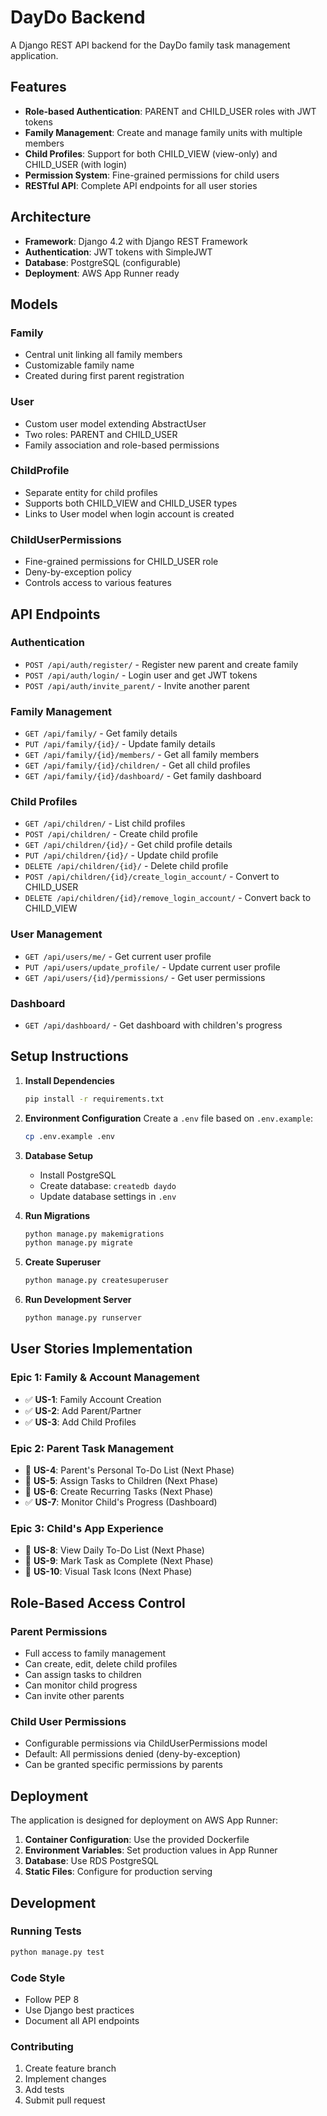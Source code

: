 # DayDo Backend

A Django REST API backend for the DayDo family task management application.

## Features

- **Role-based Authentication**: PARENT and CHILD_USER roles with JWT tokens
- **Family Management**: Create and manage family units with multiple members
- **Child Profiles**: Support for both CHILD_VIEW (view-only) and CHILD_USER (with login)
- **Permission System**: Fine-grained permissions for child users
- **RESTful API**: Complete API endpoints for all user stories

## Architecture

- **Framework**: Django 4.2 with Django REST Framework
- **Authentication**: JWT tokens with SimpleJWT
- **Database**: PostgreSQL (configurable)
- **Deployment**: AWS App Runner ready

## Models

### Family
- Central unit linking all family members
- Customizable family name
- Created during first parent registration

### User
- Custom user model extending AbstractUser
- Two roles: PARENT and CHILD_USER
- Family association and role-based permissions

### ChildProfile
- Separate entity for child profiles
- Supports both CHILD_VIEW and CHILD_USER types
- Links to User model when login account is created

### ChildUserPermissions
- Fine-grained permissions for CHILD_USER role
- Deny-by-exception policy
- Controls access to various features

## API Endpoints

### Authentication
- `POST /api/auth/register/` - Register new parent and create family
- `POST /api/auth/login/` - Login user and get JWT tokens
- `POST /api/auth/invite_parent/` - Invite another parent

### Family Management
- `GET /api/family/` - Get family details
- `PUT /api/family/{id}/` - Update family details
- `GET /api/family/{id}/members/` - Get all family members
- `GET /api/family/{id}/children/` - Get all child profiles
- `GET /api/family/{id}/dashboard/` - Get family dashboard

### Child Profiles
- `GET /api/children/` - List child profiles
- `POST /api/children/` - Create child profile
- `GET /api/children/{id}/` - Get child profile details
- `PUT /api/children/{id}/` - Update child profile
- `DELETE /api/children/{id}/` - Delete child profile
- `POST /api/children/{id}/create_login_account/` - Convert to CHILD_USER
- `DELETE /api/children/{id}/remove_login_account/` - Convert back to CHILD_VIEW

### User Management
- `GET /api/users/me/` - Get current user profile
- `PUT /api/users/update_profile/` - Update current user profile
- `GET /api/users/{id}/permissions/` - Get user permissions

### Dashboard
- `GET /api/dashboard/` - Get dashboard with children's progress

## Setup Instructions

1. **Install Dependencies**
   ```bash
   pip install -r requirements.txt
   ```

2. **Environment Configuration**
   Create a `.env` file based on `.env.example`:
   ```bash
   cp .env.example .env
   ```

3. **Database Setup**
   - Install PostgreSQL
   - Create database: `createdb daydo`
   - Update database settings in `.env`

4. **Run Migrations**
   ```bash
   python manage.py makemigrations
   python manage.py migrate
   ```

5. **Create Superuser**
   ```bash
   python manage.py createsuperuser
   ```

6. **Run Development Server**
   ```bash
   python manage.py runserver
   ```

## User Stories Implementation

### Epic 1: Family & Account Management
- ✅ **US-1**: Family Account Creation
- ✅ **US-2**: Add Parent/Partner
- ✅ **US-3**: Add Child Profiles

### Epic 2: Parent Task Management
- 🔄 **US-4**: Parent's Personal To-Do List (Next Phase)
- 🔄 **US-5**: Assign Tasks to Children (Next Phase)
- 🔄 **US-6**: Create Recurring Tasks (Next Phase)
- ✅ **US-7**: Monitor Child's Progress (Dashboard)

### Epic 3: Child's App Experience
- 🔄 **US-8**: View Daily To-Do List (Next Phase)
- 🔄 **US-9**: Mark Task as Complete (Next Phase)
- 🔄 **US-10**: Visual Task Icons (Next Phase)

## Role-Based Access Control

### Parent Permissions
- Full access to family management
- Can create, edit, delete child profiles
- Can assign tasks to children
- Can monitor child progress
- Can invite other parents

### Child User Permissions
- Configurable permissions via ChildUserPermissions model
- Default: All permissions denied (deny-by-exception)
- Can be granted specific permissions by parents

## Deployment

The application is designed for deployment on AWS App Runner:

1. **Container Configuration**: Use the provided Dockerfile
2. **Environment Variables**: Set production values in App Runner
3. **Database**: Use RDS PostgreSQL
4. **Static Files**: Configure for production serving

## Development

### Running Tests
```bash
python manage.py test
```

### Code Style
- Follow PEP 8
- Use Django best practices
- Document all API endpoints

### Contributing
1. Create feature branch
2. Implement changes
3. Add tests
4. Submit pull request
